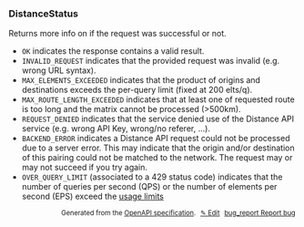 <!--- This is a generated file, do not edit! -->
<!--- [START woosmap_http_schema_distancestatus] -->
<h3 class="schema-object" id="DistanceStatus">DistanceStatus</h3>

Returns more info on if the request was successful or not.

- `OK` indicates the response contains a valid result.
- `INVALID_REQUEST` indicates that the provided request was invalid (e.g. wrong URL syntax).
- `MAX_ELEMENTS_EXCEEDED` indicates that the product of origins and destinations exceeds the per-query limit (fixed at 200 elts/q).
- `MAX_ROUTE_LENGTH_EXCEEDED` indicates that at least one of requested route is too long and the matrix cannot be processed (>500km).
- `REQUEST_DENIED` indicates that the service denied use of the Distance API service (e.g. wrong API Key, wrong/no referer, …).
- `BACKEND_ERROR` indicates a Distance API request could not be processed due to a server error. This may indicate that the origin and/or destination of this pairing could not be matched to the network. The request may or may not succeed if you try again.
- `OVER_QUERY_LIMIT` (associated to a 429 status code) indicates that the number of queries per second (QPS) or the number of elements per second (EPS) exceed the [usage limits](https://developers.woosmap.com/products/distance-api/distance-matrix-endpoint/#usage-limits)

<p style="text-align: right; font-size: smaller;">Generated from the <a data-label="openapi-github" href="https://github.com/woosmap/openapi-specification" title="Woosmap OpenAPI Specification" class="external">OpenAPI specification</a>.
<a data-label="openapi-github-woosmap-http-schema-distancestatus" data-action="edit" style="margin-left: 5px;" href="https://github.com/woosmap/openapi-specification/blob/main/specification/schemas/DistanceStatus.yml" title="Edit on GitHub">✎ Edit</a>
<a data-label="openapi-github-woosmap-http-schema-distancestatus" data-action="bug" style="margin-left: 5px;" href="https://github.com/woosmap/openapi-specification/issues/new?assignees=&labels=type%3A+bug%2C+triage+me&template=bug_report.md&title=[schemas] Bug - DistanceStatus" title="File bug for schemas on GitHub"><span class="material-icons">bug_report</span> Report bug</a>
</p>

<!--- [END woosmap_http_schema_distancestatus] -->
